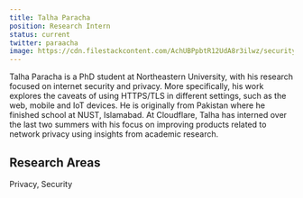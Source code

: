 ```yaml
---
title: Talha Paracha
position: Research Intern
status: current
twitter: paraacha
image: https://cdn.filestackcontent.com/AchUBPpbtR12UdA8r3ilwz/security=policy:eyJleHBpcnkiOjIyNTQxNzU1NDEsImNhbGwiOlsicmVhZCIsImNvbnZlcnQiXSwiaGFuZGxlIjoicUtCYTdzSFRGMjR2ek1XSFdiQTEifQ==,signature:507ae36ee2e318b925b66ee51ed8a74cbe5e0f25e15c91a6ee57a66f311e10fa/cache=expiry:max/resize=w:600,h:600,fit:crop,align:faces/rotate=d:exif/qKBa7sHTF24vzMWHWbA1
---
```

Talha Paracha is a PhD student at Northeastern University, with his research focused on internet security and privacy. More specifically, his work explores the caveats of using HTTPS/TLS in different settings, such as the web, mobile and IoT devices. He is originally from Pakistan where he finished school at NUST, Islamabad. At Cloudflare, Talha has interned over the last two summers with his focus on improving products related to network privacy using insights from academic research.

## Research Areas 
Privacy, Security
